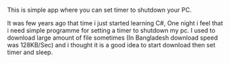 <p>This is simple app where you can set timer to shutdown your PC.</p>
<p>It was few years ago that time i just started learning C#, One night i feel that i need simple programme for setting a timer to shutdown my pc.
I used to download large amount of file sometimes (In Bangladesh download speed was 128KB/Sec) and i thought it is a good idea to start download then set timer and sleep. </P>

